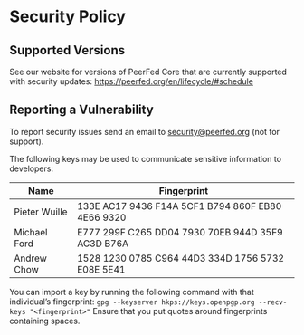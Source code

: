 # Security Policy

## Supported Versions

See our website for versions of PeerFed Core that are currently supported with
security updates: https://peerfed.org/en/lifecycle/#schedule

## Reporting a Vulnerability

To report security issues send an email to security@peerfed.org (not for support).

The following keys may be used to communicate sensitive information to developers:

| Name | Fingerprint |
|------|-------------|
| Pieter Wuille | 133E AC17 9436 F14A 5CF1  B794 860F EB80 4E66 9320 |
| Michael Ford | E777 299F C265 DD04 7930  70EB 944D 35F9 AC3D B76A |
| Andrew Chow | 1528 1230 0785 C964 44D3  334D 1756 5732 E08E 5E41 |

You can import a key by running the following command with that individual’s fingerprint: `gpg --keyserver hkps://keys.openpgp.org --recv-keys "<fingerprint>"` Ensure that you put quotes around fingerprints containing spaces.
